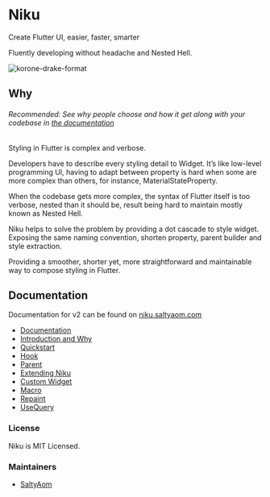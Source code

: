 # Niku
Create Flutter UI, easier, faster, smarter

Fluently developing without headache and Nested Hell.

![korone-drake-format](https://user-images.githubusercontent.com/35027979/153739208-a80d8ccb-84c3-4cc7-a707-3af270a4a9f2.jpeg)

## Why
###### Recommended: See why people choose and how it get along with your codebase in [the documentation](https://niku.saltyaom.com)

Styling in Flutter is complex and verbose.

Developers have to describe every styling detail to Widget.
It’s like low-level programming UI, having to adapt between property is hard when some are more complex than others, for instance, MaterialStateProperty.

When the codebase gets more complex, the syntax of Flutter itself is too verbose, nested than it should be, result being hard to maintain mostly known as Nested Hell.

Niku helps to solve the problem by providing a dot cascade to style widget.
Exposing the same naming convention, shorten property, parent builder and style extraction.

Providing a smoother, shorter yet, more straightforward and maintainable way to compose styling in Flutter.

## Documentation
Documentation for v2 can be found on [niku.saltyaom.com](https://niku.saltyaom.com)

- [Documentation](https://niku.saltyaom.com)
- [Introduction and Why](https://niku.saltyaom.com/docs)
- [Quickstart](https://niku.saltyaom.com/docs/quickstart)
- [Hook](https://niku.saltyaom.com/docs/hook)
- [Parent](https://niku.saltyaom.com/docs/parent)
- [Extending Niku](https://niku.saltyaom.com/docs/extending-niku)
- [Custom Widget](https://niku.saltyaom.com/docs/custom-widget)
- [Macro](https://niku.saltyaom.com/docs/macro)
- [Repaint](https://niku.saltyaom.com/docs/repaint)
- [UseQuery](https://niku.saltyaom.com/docs/use-query)

### License
Niku is MIT Licensed.

### Maintainers
- [SaltyAom](https://github.com/saltyaom)
